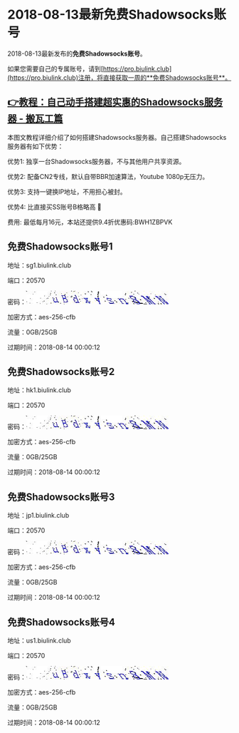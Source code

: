 # 2018-08-13最新**免费Shadowsocks账号**

2018-08-13最新发布的**免费Shadowsocks账号**。

如果您需要自己的专属账号，请到[https://pro.biulink.club](https://pro.biulink.club)注册，将直接获取一周的**免费Shadowsocks账号**。

## [👉教程：自己动手搭建超实惠的Shadowsocks服务器 - 搬瓦工篇](https://github.com/Biulink/ShadowsocksTutorials/blob/master/%E6%95%99%E6%82%A8%E8%87%AA%E5%B7%B1%E5%8A%A8%E6%89%8B%E6%90%AD%E5%BB%BA%E8%B6%85%E5%AE%9E%E6%83%A0%E7%9A%84Shadowsocks%E6%9C%8D%E5%8A%A1%E5%99%A8%20-%20%E6%90%AC%E7%93%A6%E5%B7%A5%E7%AF%87.md)
  
  本图文教程详细介绍了如何搭建Shadowsocks服务器。自己搭建Shadowsocks服务器有如下优势：

  优势1: 独享一台Shadowsocks服务器，不与其他用户共享资源。

  优势2: 配备CN2专线，默认自带BBR加速算法，Youtube 1080p无压力。

  优势3: 支持一键换IP地址，不用担心被封。

  优势4: 比直接买SS账号B格略高 🙂

  费用: 最低每月16元，本站还提供9.4折优惠码:BWH1ZBPVK  
## 免费Shadowsocks账号1

地址：sg1.biulink.club

端口：20570

密码：![免费Shadowsocks账号密码](../password/a153f933-5436-4e7f-a53f-f9885602252f.jpg)

加密方式：aes-256-cfb

流量：0GB/25GB

过期时间：2018-08-14 00:00:12

## 免费Shadowsocks账号2

地址：hk1.biulink.club

端口：20570

密码：![免费Shadowsocks账号密码](../password/a153f933-5436-4e7f-a53f-f9885602252f.jpg)

加密方式：aes-256-cfb

流量：0GB/25GB

过期时间：2018-08-14 00:00:12

## 免费Shadowsocks账号3

地址：jp1.biulink.club

端口：20570

密码：![免费Shadowsocks账号密码](../password/a153f933-5436-4e7f-a53f-f9885602252f.jpg)

加密方式：aes-256-cfb

流量：0GB/25GB

过期时间：2018-08-14 00:00:12

## 免费Shadowsocks账号4

地址：us1.biulink.club

端口：20570

密码：![免费Shadowsocks账号密码](../password/a153f933-5436-4e7f-a53f-f9885602252f.jpg)

加密方式：aes-256-cfb

流量：0GB/25GB

过期时间：2018-08-14 00:00:12

